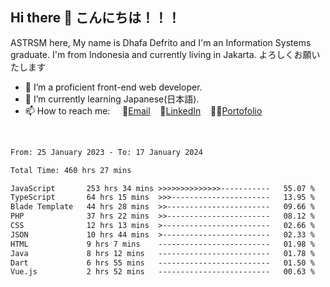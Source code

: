 ## Hi there 👋 こんにちは！！！
ASTRSM here, My name is Dhafa Defrito and I'm an Information Systems graduate. I'm from Indonesia and currently living in Jakarta. よろしくお願いたします

- 🔭 I’m a proficient front-end web developer.
- 🌱 I’m currently learning Japanese(日本語).
- 📫 How to reach me: &nbsp;&nbsp;&nbsp;&nbsp;📧[Email](ddefrito@gmail.com)&nbsp;&nbsp;&nbsp;&nbsp;💼[LinkedIn](https://www.linkedin.com/in/dhafa-defrita-rama-yudistira-9357a9229/)&nbsp;&nbsp;&nbsp;&nbsp;👨‍🎨[Portofolio](https://ddefrito.vercel.app/)
<br>
<!-- <p align="left">
<a href="https://github.com/ASTRSM">
  <img height="180em" src="https://github-readme-stats-eight-theta.vercel.app/api?username=ASTRSM&show_icons=true&theme=dracula&include_all_commits=true&count_private=true"/>
  <img height="180em" src="https://github-readme-stats-eight-theta.vercel.app/api/top-langs/?username=ASTRSM&layout=compact&langs_count=8&theme=dracula"/>
</a>
</p> -->

<!--START_SECTION:waka-->

```txt
From: 25 January 2023 - To: 17 January 2024

Total Time: 460 hrs 27 mins

JavaScript       253 hrs 34 mins >>>>>>>>>>>>>>-----------   55.07 %
TypeScript       64 hrs 15 mins  >>>----------------------   13.95 %
Blade Template   44 hrs 28 mins  >>-----------------------   09.66 %
PHP              37 hrs 22 mins  >>-----------------------   08.12 %
CSS              12 hrs 13 mins  >------------------------   02.66 %
JSON             10 hrs 44 mins  >------------------------   02.33 %
HTML             9 hrs 7 mins    -------------------------   01.98 %
Java             8 hrs 12 mins   -------------------------   01.78 %
Dart             6 hrs 55 mins   -------------------------   01.50 %
Vue.js           2 hrs 52 mins   -------------------------   00.63 %
```

<!--END_SECTION:waka-->
